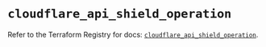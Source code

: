 # `cloudflare_api_shield_operation`

Refer to the Terraform Registry for docs: [`cloudflare_api_shield_operation`](https://registry.terraform.io/providers/cloudflare/cloudflare/5.6.0/docs/resources/api_shield_operation).
